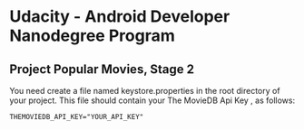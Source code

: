 # Udacity - Android Developer Nanodegree Program
## Project Popular Movies, Stage 2

You need create a file named keystore.properties in the root directory of your project. This file should contain your The MovieDB Api Key , as follows:

    THEMOVIEDB_API_KEY="YOUR_API_KEY"

